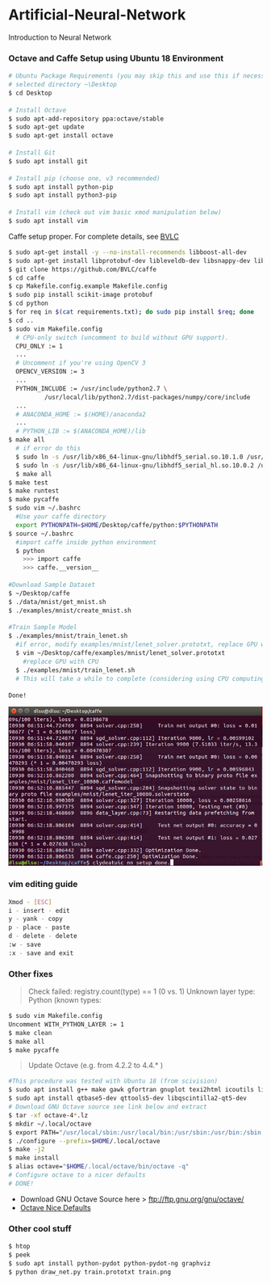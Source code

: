 # Artificial-Neural-Network
Introduction to Neural Network

### Octave and Caffe Setup using Ubuntu 18 Environment

```bash
# Ubuntu Package Requirements (you may skip this and use this if necessary)
# selected directory ~\Desktop
$ cd Desktop

# Install Octave
$ sudo apt-add-repository ppa:octave/stable
$ sudo apt-get update
$ sudo apt-get install octave

# Install Git
$ sudo apt install git

# Install pip (choose one, v3 recommended)
$ sudo apt install python-pip
$ sudo apt install python3-pip

# Install vim (check out vim basic xmod manipulation below)
$ sudo apt install vim
```
Caffe setup proper. For complete details, see [BVLC](http://caffe.berkeleyvision.org/install_apt.html)
```bash
$ sudo apt-get install -y --no-install-recommends libboost-all-dev
$ sudo apt-get install libprotobuf-dev libleveldb-dev libsnappy-dev libopencv-dev libboost-all-dev libhdf5-serial-dev libgflags-dev libgoogle-glog-dev liblmdb-dev protobuf-compiler libopenblas-dev
$ git clone https://github.com/BVLC/caffe
$ cd caffe
$ cp Makefile.config.example Makefile.config
$ sudo pip install scikit-image protobuf
$ cd python
$ for req in $(cat requirements.txt); do sudo pip install $req; done
$ cd ..
$ sudo vim Makefile.config
  # CPU-only switch (uncomment to build without GPU support).
  CPU_ONLY := 1
  ...
  # Uncomment if you're using OpenCV 3
  OPENCV_VERSION := 3
  ...
  PYTHON_INCLUDE := /usr/include/python2.7 \
          /usr/local/lib/python2.7/dist-packages/numpy/core/include
  ...
  # ANACONDA_HOME := $(HOME)/anaconda2
  ...
  # PYTHON_LIB := $(ANACONDA_HOME)/lib
$ make all
  # if error do this
  $ sudo ln -s /usr/lib/x86_64-linux-gnu/libhdf5_serial.so.10.1.0 /usr/lib/x86_64-linux-gnu/libhdf5.so
  $ sudo ln -s /usr/lib/x86_64-linux-gnu/libhdf5_serial_hl.so.10.0.2 /usr/lib/x86_64-linux-gnu/libhdf5_hl.so
  $ make all
$ make test
$ make runtest
$ make pycaffe
$ sudo vim ~/.bashrc
  #Use your caffe directory
  export PYTHONPATH=$HOME/Desktop/caffe/python:$PYTHONPATH
$ source ~/.bashrc
  #import caffe inside python environment
  $ python
    >>> import caffe
    >>> caffe.__version__

#Download Sample Dataset
$ ~/Desktop/caffe
$ ./data/mnist/get_mnist.sh
$ ./examples/mnist/create_mnist.sh

#Train Sample Model
$ ./examples/mnist/train_lenet.sh
  #if error, modify examples/mnist/lenet_solver.prototxt, replace GPU with CPU, and save it.
  $ vim ~/Desktop/caffe/examples/mnist/lenet_solver.prototxt
    #replace GPU with CPU
  $ ./examples/mnist/train_lenet.sh
  # This will take a while to complete (considering using CPU computing power)

Done!
```

![caffe success](https://github.com/clydeatuic/Artificial-Neural-Network/blob/master/caffe_success.png)


### vim editing guide
```bash
Xmod - [ESC]
i - insert - edit
y - yank - copy
p - place - paste
d - delete - delete
:w - save
:x - save and exit
```

### Other fixes
> Check failed: registry.count(type) == 1 (0 vs. 1) Unknown layer type: Python (known types:
```bash
$ sudo vim Makefile.config
Uncomment WITH_PYTHON_LAYER := 1
$ make clean
$ make all
$ make pycaffe
```
> Update Octave (e.g. from 4.2.2 to 4.4.* )
```bash
#This procedure was tested with Ubuntu 18 (from scivision)
$ sudo apt install g++ make gawk gfortran gnuplot texi2html icoutils libxft-dev gperf flex libbison-dev libqhull-dev libglpk-dev libcurl4-gnutls-dev librsvg2-dev libqrupdate-dev libgl2ps-dev libarpack2-dev libreadline-dev libncurses-dev libhdf5-dev llvm-dev default-jdk texinfo libfftw3-dev libgraphicsmagick++1-dev libfreeimage-dev transfig epstool librsvg2-bin libosmesa6-dev libsndfile-dev lzip libatlas-base-dev liblapack-dev libsundials-dev
$ sudo apt install qtbase5-dev qttools5-dev libqscintilla2-qt5-dev
# Download GNU Octave source see link below and extract
$ tar -xf octave-4*.lz
$ mkdir ~/.local/octave
$ export PATH="/usr/local/sbin:/usr/local/bin:/usr/sbin:/usr/bin:/sbin:/bin"
$ ./configure --prefix=$HOME/.local/octave
$ make -j2
$ make install
$ alias octave="$HOME/.local/octave/bin/octave -q"
# Configure octave to a nicer defaults
# DONE!
```
* Download GNU Octave Source here > ftp://ftp.gnu.org/gnu/octave/
* [Octave Nice Defaults](https://www.scivision.co/gnu-octave-octaverc-default-suggested/)

### Other cool stuff
```bash
$ htop
$ peek
$ sudo apt install python-pydot python-pydot-ng graphviz
$ python draw_net.py train.prototxt train.png
```